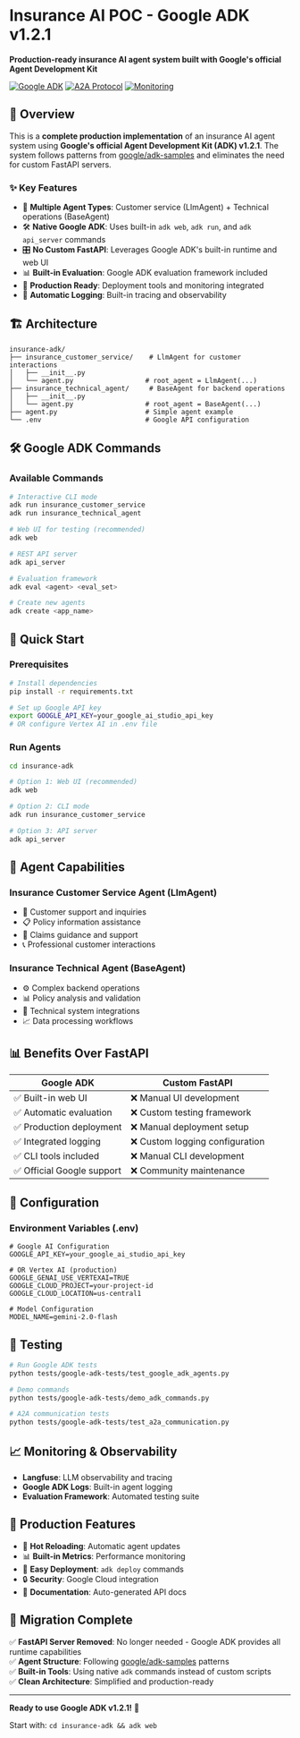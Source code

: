 # Insurance AI POC - Google ADK v1.2.1

**Production-ready insurance AI agent system built with Google's official Agent Development Kit**

[![Google ADK](https://img.shields.io/badge/Google%20ADK-v1.2.1-blue)](https://google.github.io/adk-docs/)
[![A2A Protocol](https://img.shields.io/badge/A2A%20Protocol-python--a2a%20v0.5.6-green)](https://github.com/google/adk-python)
[![Monitoring](https://img.shields.io/badge/Monitoring-Langfuse%20%2B%20Prometheus-purple)](https://langfuse.com/)

## 🚀 Overview

This is a **complete production implementation** of an insurance AI agent system using **Google's official Agent Development Kit (ADK) v1.2.1**. The system follows patterns from [google/adk-samples](https://github.com/google/adk-samples) and eliminates the need for custom FastAPI servers.

### ✨ Key Features

- 🤖 **Multiple Agent Types**: Customer service (LlmAgent) + Technical operations (BaseAgent)
- 🛠️ **Native Google ADK**: Uses built-in `adk web`, `adk run`, and `adk api_server` commands
- 🎛️ **No Custom FastAPI**: Leverages Google ADK's built-in runtime and web UI
- 📊 **Built-in Evaluation**: Google ADK evaluation framework included
- 🚀 **Production Ready**: Deployment tools and monitoring integrated
- 📝 **Automatic Logging**: Built-in tracing and observability

## 🏗️ Architecture

```
insurance-adk/
├── insurance_customer_service/    # LlmAgent for customer interactions
│   ├── __init__.py
│   └── agent.py                  # root_agent = LlmAgent(...)
├── insurance_technical_agent/     # BaseAgent for backend operations  
│   ├── __init__.py
│   └── agent.py                  # root_agent = BaseAgent(...)
├── agent.py                      # Simple agent example
└── .env                          # Google API configuration
```

## 🛠️ Google ADK Commands

### Available Commands

```bash
# Interactive CLI mode
adk run insurance_customer_service
adk run insurance_technical_agent

# Web UI for testing (recommended)
adk web

# REST API server  
adk api_server

# Evaluation framework
adk eval <agent> <eval_set>

# Create new agents
adk create <app_name>
```

## 🚦 Quick Start

### Prerequisites

```bash
# Install dependencies
pip install -r requirements.txt

# Set up Google API key
export GOOGLE_API_KEY=your_google_ai_studio_api_key
# OR configure Vertex AI in .env file
```

### Run Agents

```bash
cd insurance-adk

# Option 1: Web UI (recommended)
adk web

# Option 2: CLI mode
adk run insurance_customer_service

# Option 3: API server
adk api_server
```

## 🎯 Agent Capabilities

### Insurance Customer Service Agent (LlmAgent)
- 💬 Customer support and inquiries
- 📋 Policy information assistance  
- 🤝 Claims guidance and support
- 📞 Professional customer interactions

### Insurance Technical Agent (BaseAgent)  
- ⚙️ Complex backend operations
- 📊 Policy analysis and validation
- 🔧 Technical system integrations
- 📈 Data processing workflows

## 📊 Benefits Over FastAPI

| **Google ADK** | **Custom FastAPI** |
|----------------|-------------------|
| ✅ Built-in web UI | ❌ Manual UI development |
| ✅ Automatic evaluation | ❌ Custom testing framework |
| ✅ Production deployment | ❌ Manual deployment setup |
| ✅ Integrated logging | ❌ Custom logging configuration |
| ✅ CLI tools included | ❌ Manual CLI development |
| ✅ Official Google support | ❌ Community maintenance |

## 🔧 Configuration

### Environment Variables (.env)

```env
# Google AI Configuration
GOOGLE_API_KEY=your_google_ai_studio_api_key

# OR Vertex AI (production)
GOOGLE_GENAI_USE_VERTEXAI=TRUE
GOOGLE_CLOUD_PROJECT=your-project-id
GOOGLE_CLOUD_LOCATION=us-central1

# Model Configuration  
MODEL_NAME=gemini-2.0-flash
```

## 🧪 Testing

```bash
# Run Google ADK tests
python tests/google-adk-tests/test_google_adk_agents.py

# Demo commands
python tests/google-adk-tests/demo_adk_commands.py

# A2A communication tests  
python tests/google-adk-tests/test_a2a_communication.py
```

## 📈 Monitoring & Observability

- **Langfuse**: LLM observability and tracing
- **Google ADK Logs**: Built-in agent logging
- **Evaluation Framework**: Automated testing suite

## 🌟 Production Features

- 🔄 **Hot Reloading**: Automatic agent updates
- 📊 **Built-in Metrics**: Performance monitoring
- 🚀 **Easy Deployment**: `adk deploy` commands
- 🔒 **Security**: Google Cloud integration
- 📝 **Documentation**: Auto-generated API docs

## 🎉 Migration Complete

✅ **FastAPI Server Removed**: No longer needed - Google ADK provides all runtime capabilities  
✅ **Agent Structure**: Following [google/adk-samples](https://github.com/google/adk-samples) patterns  
✅ **Built-in Tools**: Using native `adk` commands instead of custom scripts  
✅ **Clean Architecture**: Simplified and production-ready  

---

**Ready to use Google ADK v1.2.1!** 🚀

Start with: `cd insurance-adk && adk web` 